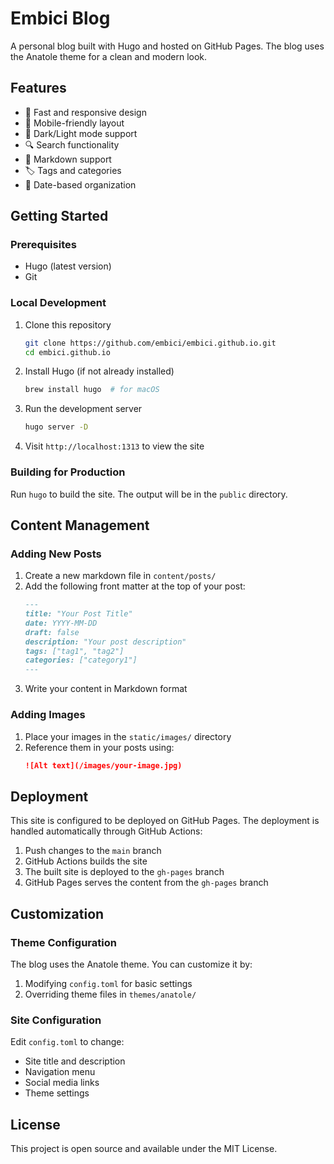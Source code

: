 # Embici Blog

A personal blog built with Hugo and hosted on GitHub Pages. The blog uses the Anatole theme for a clean and modern look.

## Features

- 🚀 Fast and responsive design
- 📱 Mobile-friendly layout
- 🌙 Dark/Light mode support
- 🔍 Search functionality
- 📝 Markdown support
- 🏷️ Tags and categories
- 📅 Date-based organization

## Getting Started

### Prerequisites
- Hugo (latest version)
- Git

### Local Development
1. Clone this repository
   ```bash
   git clone https://github.com/embici/embici.github.io.git
   cd embici.github.io
   ```
2. Install Hugo (if not already installed)
   ```bash
   brew install hugo  # for macOS
   ```
3. Run the development server
   ```bash
   hugo server -D
   ```
4. Visit `http://localhost:1313` to view the site

### Building for Production
Run `hugo` to build the site. The output will be in the `public` directory.

## Content Management

### Adding New Posts
1. Create a new markdown file in `content/posts/`
2. Add the following front matter at the top of your post:
   ```markdown
   ---
   title: "Your Post Title"
   date: YYYY-MM-DD
   draft: false
   description: "Your post description"
   tags: ["tag1", "tag2"]
   categories: ["category1"]
   ---
   ```
3. Write your content in Markdown format

### Adding Images
1. Place your images in the `static/images/` directory
2. Reference them in your posts using:
   ```markdown
   ![Alt text](/images/your-image.jpg)
   ```

## Deployment
This site is configured to be deployed on GitHub Pages. The deployment is handled automatically through GitHub Actions:
1. Push changes to the `main` branch
2. GitHub Actions builds the site
3. The built site is deployed to the `gh-pages` branch
4. GitHub Pages serves the content from the `gh-pages` branch

## Customization

### Theme Configuration
The blog uses the Anatole theme. You can customize it by:
1. Modifying `config.toml` for basic settings
2. Overriding theme files in `themes/anatole/`

### Site Configuration
Edit `config.toml` to change:
- Site title and description
- Navigation menu
- Social media links
- Theme settings

## License
This project is open source and available under the MIT License. 